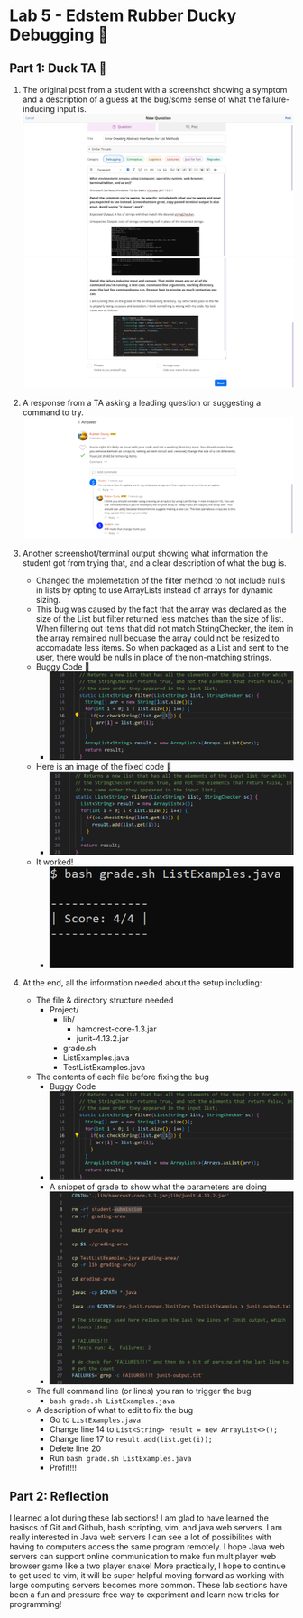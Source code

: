 # Lab 5 - Edstem Rubber Ducky Debugging 🦆
## Part 1: Duck TA 🦆 
1. The original post from a student with a screenshot showing a symptom and a description of a guess at the bug/some sense of what the failure-inducing input is. 
![Image](img/P1.png)
![Image](img/P2.png)

2. A response from a TA asking a leading question or suggesting a command to try.
![Image](img/A1.png)

3. Another screenshot/terminal output showing what information the student got from trying that, and a clear description of what the bug is.
    - Changed the implemetation of the filter method to not include nulls in lists by opting to use ArrayLists instead of arrays for dynamic sizing.
    - This bug was caused by the fact that the array was declared as the size of the List but filter returned less matches than the size of list. When filtering out items that did not match StringChecker, the item in the array remained null becuase the array could not be resized to accomadate less items. So when packaged as a List and sent to the user, there would be nulls in place of the non-matching strings.
    - Buggy Code 🐛
        - ![Image](img/before.png)
    - Here is an image of the fixed code 🔧
        - ![Image](img/after.png)
    - It worked!
        - ![Image](img/fix.png)

4. At the end, all the information needed about the setup including:
    - The file & directory structure needed
        - Project/
            - lib/
                - hamcrest-core-1.3.jar
                - junit-4.13.2.jar
            - grade.sh
            - ListExamples.java
            - TestListExamples.java   
    - The contents of each file before fixing the bug
        - Buggy Code
        - ![Image](img/before.png)
        - A snippet of grade to show what the parameters are doing
        - ![Image](img/grade.png)
    - The full command line (or lines) you ran to trigger the bug
        - `bash grade.sh ListExamples.java`
    - A description of what to edit to fix the bug
        - Go to `ListExamples.java`
        - Change line 14 to `List<String> result = new ArrayList<>();`
        - Change line 17 to `result.add(list.get(i));`
        - Delete line 20
        - Run `bash grade.sh ListExamples.java`
        - Profit!!!

## Part 2: Reflection
I learned a lot during these lab sections! I am glad to have learned the basiscs of Git and Github, bash scripting, vim, and java web servers. I am really interested in Java web servers I can see a lot of possibilites with having to computers access the same program remotely. I hope Java web servers can support online communication to make fun multiplayer web browser game like a two player snake! More practically, I hope to continue to get used to vim, it will be super helpful moving forward as working with large computing servers becomes more common. These lab sections have been a fun and pressure free way to experiment and learn new tricks for programming!
